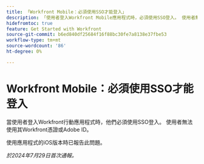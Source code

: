 ```yaml
---
title: 「Workfront Mobile：必須使用SSO才能登入」
description: 「使用者登入Workfront Mobile應用程式時，必須使用SSO登入。 使用者無法使用其Workfront憑證或Adobe ID。」
hidefromtoc: true
feature: Get Started with Workfront
source-git-commit: b6ed840df25684f16f88bc30fe7a8138e37fbe53
workflow-type: tm+mt
source-wordcount: '86'
ht-degree: 0%

---
```



# Workfront Mobile：必須使用SSO才能登入

當使用者登入Workfront行動應用程式時，他們必須使用SSO登入。 使用者無法使用其Workfront憑證或Adobe ID。

使用應用程式的iOS版本時已報告此問題。

_於2024年7月29日首次通報。_
